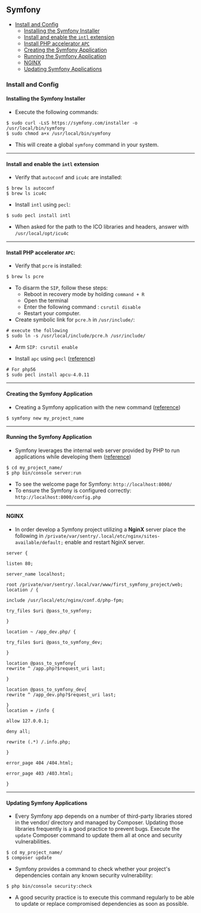 ## Symfony

- [Install and Config](#install-and-config)
  - [Installing the Symfony Installer](#installing-the-symfony-installer)
  - [Install and enable the `intl` extension](#install-and-enable-the-`intl`-extension)
  - [Install PHP accelerator `APC`](#install-php-accelerator-`apc`)
  - [Creating the Symfony Application](#creating-the-symfony-application)
  - [Running the Symfony Application](#running-the-symfony-application)
  - [NGINX](#nginx)
  - [Updating Symfony Applications](#updating-symfony-applications)

### Install and Config

#### Installing the Symfony Installer

* Execute the following commands:

~~~
$ sudo curl -LsS https://symfony.com/installer -o /usr/local/bin/symfony
$ sudo chmod a+x /usr/local/bin/symfony
~~~

* This will create a global `symfony` command in your system.

---

#### Install and enable the `intl` extension

* Verify that `autoconf` and `icu4c` are installed:

~~~
$ brew ls autoconf
$ brew ls icu4c
~~~

* Install `intl` using `pecl`:

~~~
$ sudo pecl install intl
~~~

* When asked for the path to the ICO libraries and headers, answer with `/usr/local/opt/icu4c`

----

#### Install PHP accelerator `APC`:

* Verify that `pcre` is installed:

~~~
$ brew ls pcre
~~~

* To disarm the `SIP`, follow these steps:
  - Reboot in recovery mode by holding `command + R`
  - Open the terminal
  - Enter the following command : `csrutil disable`
  - Restart your computer.
* Create symbolic link for `pcre.h` in `/usr/include/`:
~~~
# execute the following
$ sudo ln -s /usr/local/include/pcre.h /usr/include/
~~~

* Arm `SIP: csrutil enable`

* Install `apc` using `pecl` ([reference](https://pecl.php.net/package/APCu))
~~~
# For php56
$ sudo pecl install apcu-4.0.11
~~~

----

#### Creating the Symfony Application
* Creating a Symfony application with the new command ([reference](http://symfony.com/doc/current/setup.html#creating-the-symfony-application))
~~~
$ symfony new my_project_name
~~~

----

#### Running the Symfony Application

* Symfony leverages the internal web server provided by PHP to run applications while developing them ([reference](http://symfony.com/doc/current/setup.html#running-the-symfony-application))
~~~
$ cd my_project_name/
$ php bin/console server:run
~~~
* To see the welcome page for Symfony: `http://localhost:8000/`
* To ensure the Symfony is configured correctly: `http://localhost:8000/config.php`

----

#### NGINX

* In order develop a Symfony project utilizing a **NginX** server place the following in `/private/var/sentry/.local/etc/nginx/sites-available/default;` enable and restart NginX server.

~~~
server {

listen 80;

server_name localhost;

root /private/var/sentry/.local/var/www/first_symfony_project/web;
location / {

include /usr/local/etc/nginx/conf.d/php-fpm;

try_files $uri @pass_to_symfony;

}

location ~ /app_dev.php/ {

try_files $uri @pass_to_symfony_dev;

}

location @pass_to_symfony{
rewrite ^ /app.php?$request_uri last;

}

location @pass_to_symfony_dev{
rewrite ^ /app_dev.php?$request_uri last;

}
location = /info {

allow 127.0.0.1;

deny all;

rewrite (.*) /.info.php;

}

error_page 404 /404.html;

error_page 403 /403.html;

}
~~~

----

#### Updating Symfony Applications
* Every Symfony app depends on a number of third-party libraries stored in the vendor/ directory and managed by Composer. Updating those libraries frequently is a good practice to prevent bugs. Execute the `update` Composer command to update them all at once and security vulnerabilities.
~~~
$ cd my_project_name/
$ composer update
~~~
  * Symfony provides a command to check whether your project's dependencies contain any known security vulnerability:
~~~
$ php bin/console security:check
~~~
  * A good security practice is to execute this command regularly to be able to update or replace compromised dependencies as soon as possible.
